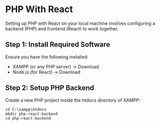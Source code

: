 # PHP With React

Setting up PHP with React on your local machine involves configuring a backend (PHP) and frontend (React) to work together. 

## Step 1: Install Required Software
Ensure you have the following installed:

- XAMPP (or any PHP server) → Download
- Node.js (for React) → Download

## Step 2: Setup PHP Backend

Create a new PHP project inside the htdocs directory of XAMPP:

```
cd C:\xampp\htdocs
mkdir php-react-backend
cd php-react-backend

```
